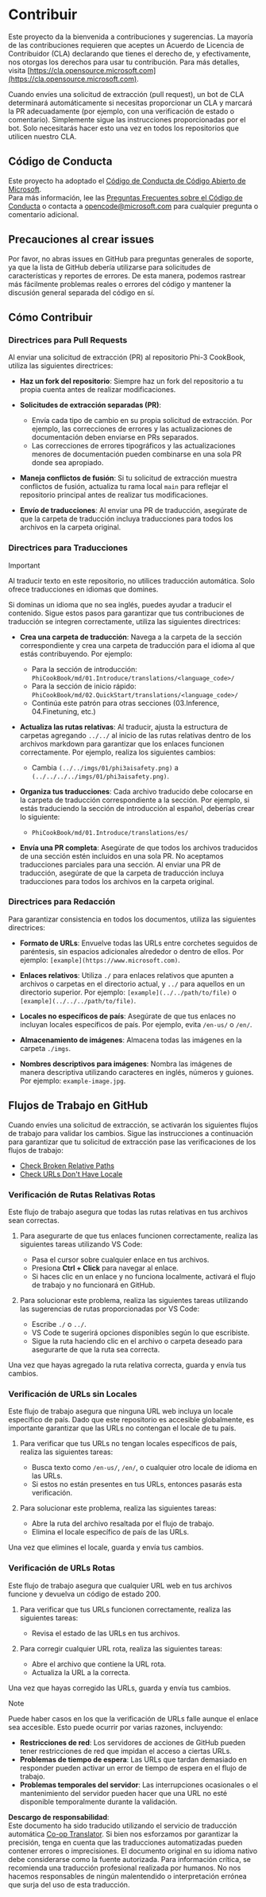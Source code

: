 <!--
CO_OP_TRANSLATOR_METADATA:
{
  "original_hash": "212531c5722978740dcfb73e3995cbba",
  "translation_date": "2025-04-03T05:51:38+00:00",
  "source_file": "CONTRIBUTING.md",
  "language_code": "es"
}
-->
# Contribuir

Este proyecto da la bienvenida a contribuciones y sugerencias. La mayoría de las contribuciones requieren que aceptes un Acuerdo de Licencia de Contribuidor (CLA) declarando que tienes el derecho de, y efectivamente, nos otorgas los derechos para usar tu contribución. Para más detalles, visita [https://cla.opensource.microsoft.com](https://cla.opensource.microsoft.com).

Cuando envíes una solicitud de extracción (pull request), un bot de CLA determinará automáticamente si necesitas proporcionar un CLA y marcará la PR adecuadamente (por ejemplo, con una verificación de estado o comentario). Simplemente sigue las instrucciones proporcionadas por el bot. Solo necesitarás hacer esto una vez en todos los repositorios que utilicen nuestro CLA.

## Código de Conducta

Este proyecto ha adoptado el [Código de Conducta de Código Abierto de Microsoft](https://opensource.microsoft.com/codeofconduct/).  
Para más información, lee las [Preguntas Frecuentes sobre el Código de Conducta](https://opensource.microsoft.com/codeofconduct/faq/) o contacta a [opencode@microsoft.com](mailto:opencode@microsoft.com) para cualquier pregunta o comentario adicional.

## Precauciones al crear issues

Por favor, no abras issues en GitHub para preguntas generales de soporte, ya que la lista de GitHub debería utilizarse para solicitudes de características y reportes de errores. De esta manera, podemos rastrear más fácilmente problemas reales o errores del código y mantener la discusión general separada del código en sí.

## Cómo Contribuir

### Directrices para Pull Requests

Al enviar una solicitud de extracción (PR) al repositorio Phi-3 CookBook, utiliza las siguientes directrices:

- **Haz un fork del repositorio**: Siempre haz un fork del repositorio a tu propia cuenta antes de realizar modificaciones.

- **Solicitudes de extracción separadas (PR)**:
  - Envía cada tipo de cambio en su propia solicitud de extracción. Por ejemplo, las correcciones de errores y las actualizaciones de documentación deben enviarse en PRs separados.
  - Las correcciones de errores tipográficos y las actualizaciones menores de documentación pueden combinarse en una sola PR donde sea apropiado.

- **Maneja conflictos de fusión**: Si tu solicitud de extracción muestra conflictos de fusión, actualiza tu rama local `main` para reflejar el repositorio principal antes de realizar tus modificaciones.

- **Envío de traducciones**: Al enviar una PR de traducción, asegúrate de que la carpeta de traducción incluya traducciones para todos los archivos en la carpeta original.

### Directrices para Traducciones

> [!IMPORTANT]
>
> Al traducir texto en este repositorio, no utilices traducción automática. Solo ofrece traducciones en idiomas que domines.

Si dominas un idioma que no sea inglés, puedes ayudar a traducir el contenido. Sigue estos pasos para garantizar que tus contribuciones de traducción se integren correctamente, utiliza las siguientes directrices:

- **Crea una carpeta de traducción**: Navega a la carpeta de la sección correspondiente y crea una carpeta de traducción para el idioma al que estás contribuyendo. Por ejemplo:
  - Para la sección de introducción: `PhiCookBook/md/01.Introduce/translations/<language_code>/`
  - Para la sección de inicio rápido: `PhiCookBook/md/02.QuickStart/translations/<language_code>/`
  - Continúa este patrón para otras secciones (03.Inference, 04.Finetuning, etc.)

- **Actualiza las rutas relativas**: Al traducir, ajusta la estructura de carpetas agregando `../../` al inicio de las rutas relativas dentro de los archivos markdown para garantizar que los enlaces funcionen correctamente. Por ejemplo, realiza los siguientes cambios:
  - Cambia `(../../imgs/01/phi3aisafety.png)` a `(../../../../imgs/01/phi3aisafety.png)`.

- **Organiza tus traducciones**: Cada archivo traducido debe colocarse en la carpeta de traducción correspondiente a la sección. Por ejemplo, si estás traduciendo la sección de introducción al español, deberías crear lo siguiente:
  - `PhiCookBook/md/01.Introduce/translations/es/`

- **Envía una PR completa**: Asegúrate de que todos los archivos traducidos de una sección estén incluidos en una sola PR. No aceptamos traducciones parciales para una sección. Al enviar una PR de traducción, asegúrate de que la carpeta de traducción incluya traducciones para todos los archivos en la carpeta original.

### Directrices para Redacción

Para garantizar consistencia en todos los documentos, utiliza las siguientes directrices:

- **Formato de URLs**: Envuelve todas las URLs entre corchetes seguidos de paréntesis, sin espacios adicionales alrededor o dentro de ellos. Por ejemplo: `[example](https://www.microsoft.com)`.

- **Enlaces relativos**: Utiliza `./` para enlaces relativos que apunten a archivos o carpetas en el directorio actual, y `../` para aquellos en un directorio superior. Por ejemplo: `[example](../../path/to/file)` o `[example](../../../path/to/file)`.

- **Locales no específicos de país**: Asegúrate de que tus enlaces no incluyan locales específicos de país. Por ejemplo, evita `/en-us/` o `/en/`.

- **Almacenamiento de imágenes**: Almacena todas las imágenes en la carpeta `./imgs`.

- **Nombres descriptivos para imágenes**: Nombra las imágenes de manera descriptiva utilizando caracteres en inglés, números y guiones. Por ejemplo: `example-image.jpg`.

## Flujos de Trabajo en GitHub

Cuando envíes una solicitud de extracción, se activarán los siguientes flujos de trabajo para validar los cambios. Sigue las instrucciones a continuación para garantizar que tu solicitud de extracción pase las verificaciones de los flujos de trabajo:

- [Check Broken Relative Paths](../..)
- [Check URLs Don't Have Locale](../..)

### Verificación de Rutas Relativas Rotas

Este flujo de trabajo asegura que todas las rutas relativas en tus archivos sean correctas.

1. Para asegurarte de que tus enlaces funcionen correctamente, realiza las siguientes tareas utilizando VS Code:
    - Pasa el cursor sobre cualquier enlace en tus archivos.
    - Presiona **Ctrl + Click** para navegar al enlace.
    - Si haces clic en un enlace y no funciona localmente, activará el flujo de trabajo y no funcionará en GitHub.

1. Para solucionar este problema, realiza las siguientes tareas utilizando las sugerencias de rutas proporcionadas por VS Code:
    - Escribe `./` o `../`.
    - VS Code te sugerirá opciones disponibles según lo que escribiste.
    - Sigue la ruta haciendo clic en el archivo o carpeta deseado para asegurarte de que la ruta sea correcta.

Una vez que hayas agregado la ruta relativa correcta, guarda y envía tus cambios.

### Verificación de URLs sin Locales

Este flujo de trabajo asegura que ninguna URL web incluya un locale específico de país. Dado que este repositorio es accesible globalmente, es importante garantizar que las URLs no contengan el locale de tu país.

1. Para verificar que tus URLs no tengan locales específicos de país, realiza las siguientes tareas:

    - Busca texto como `/en-us/`, `/en/`, o cualquier otro locale de idioma en las URLs.
    - Si estos no están presentes en tus URLs, entonces pasarás esta verificación.

1. Para solucionar este problema, realiza las siguientes tareas:
    - Abre la ruta del archivo resaltada por el flujo de trabajo.
    - Elimina el locale específico de país de las URLs.

Una vez que elimines el locale, guarda y envía tus cambios.

### Verificación de URLs Rotas

Este flujo de trabajo asegura que cualquier URL web en tus archivos funcione y devuelva un código de estado 200.

1. Para verificar que tus URLs funcionen correctamente, realiza las siguientes tareas:
    - Revisa el estado de las URLs en tus archivos.

2. Para corregir cualquier URL rota, realiza las siguientes tareas:
    - Abre el archivo que contiene la URL rota.
    - Actualiza la URL a la correcta.

Una vez que hayas corregido las URLs, guarda y envía tus cambios.

> [!NOTE]
>
> Puede haber casos en los que la verificación de URLs falle aunque el enlace sea accesible. Esto puede ocurrir por varias razones, incluyendo:
>
> - **Restricciones de red**: Los servidores de acciones de GitHub pueden tener restricciones de red que impidan el acceso a ciertas URLs.
> - **Problemas de tiempo de espera**: Las URLs que tardan demasiado en responder pueden activar un error de tiempo de espera en el flujo de trabajo.
> - **Problemas temporales del servidor**: Las interrupciones ocasionales o el mantenimiento del servidor pueden hacer que una URL no esté disponible temporalmente durante la validación.

**Descargo de responsabilidad**:  
Este documento ha sido traducido utilizando el servicio de traducción automática [Co-op Translator](https://github.com/Azure/co-op-translator). Si bien nos esforzamos por garantizar la precisión, tenga en cuenta que las traducciones automatizadas pueden contener errores o imprecisiones. El documento original en su idioma nativo debe considerarse como la fuente autorizada. Para información crítica, se recomienda una traducción profesional realizada por humanos. No nos hacemos responsables de ningún malentendido o interpretación errónea que surja del uso de esta traducción.